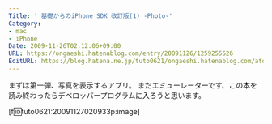 ```yaml
---
Title: ' 基礎からのiPhone SDK 改訂版(1) -Photo-'
Category:
- mac
- iPhone
Date: 2009-11-26T02:12:06+09:00
URL: https://ongaeshi.hatenablog.com/entry/20091126/1259255526
EditURL: https://blog.hatena.ne.jp/tuto0621/ongaeshi.hatenablog.com/atom/entry/6435922169449193013
---
```


まずは第一弾、写真を表示するアプリ。
まだエミューレーターです、この本を読み終わったらデベロッパープログラムに入ろうと思います。

[f:id:tuto0621:20091127020933p:image]
